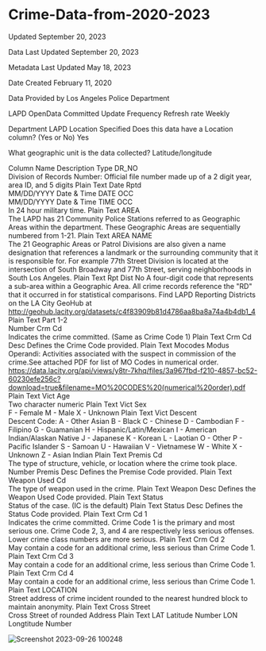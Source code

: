 # Crime-Data-from-2020-2023

Updated
September 20, 2023

Data Last Updated
September 20, 2023

Metadata Last Updated
May 18, 2023

Date Created
February 11, 2020

Data Provided by
Los Angeles Police Department

LAPD OpenData
Committed Update Frequency
Refresh rate	Weekly

Department	LAPD
Location Specified
Does this data have a Location column? (Yes or No)	Yes

What geographic unit is the data collected?	Latitude/longitude



Column Name	Description	Type
DR_NO	
Division of Records Number: Official file number made up of a 2 digit year, area ID, and 5 digits
Plain Text
Date Rptd	
MM/DD/YYYY
Date & Time
DATE OCC	
MM/DD/YYYY
Date & Time
TIME OCC	
In 24 hour military time.
Plain Text
AREA	
The LAPD has 21 Community Police Stations referred to as Geographic Areas within the department. These Geographic Areas are sequentially numbered from 1-21.
Plain Text
AREA NAME	
The 21 Geographic Areas or Patrol Divisions are also given a name designation that references a landmark or the surrounding community that it is responsible for. For example 77th Street Division is located at the intersection of South Broadway and 77th Street, serving neighborhoods in South Los Angeles.
Plain Text
Rpt Dist No	
A four-digit code that represents a sub-area within a Geographic Area. All crime records reference the "RD" that it occurred in for statistical comparisons. Find LAPD Reporting Districts on the LA City GeoHub at http://geohub.lacity.org/datasets/c4f83909b81d4786aa8ba8a74a4b4db1_4
Plain Text
Part 1-2	
Number
Crm Cd	
Indicates the crime committed. (Same as Crime Code 1)
Plain Text
Crm Cd Desc	
Defines the Crime Code provided.
Plain Text
Mocodes	
Modus Operandi: Activities associated with the suspect in commission of the crime.See attached PDF for list of MO Codes in numerical order. https://data.lacity.org/api/views/y8tr-7khq/files/3a967fbd-f210-4857-bc52-60230efe256c?download=true&filename=MO%20CODES%20(numerical%20order).pdf
Plain Text
Vict Age	
Two character numeric
Plain Text
Vict Sex	
F - Female M - Male X - Unknown
Plain Text
Vict Descent	
Descent Code: A - Other Asian B - Black C - Chinese D - Cambodian F - Filipino G - Guamanian H - Hispanic/Latin/Mexican I - American Indian/Alaskan Native J - Japanese K - Korean L - Laotian O - Other P - Pacific Islander S - Samoan U - Hawaiian V - Vietnamese W - White X - Unknown Z - Asian Indian
Plain Text
Premis Cd	
The type of structure, vehicle, or location where the crime took place.
Number
Premis Desc	
Defines the Premise Code provided.
Plain Text
Weapon Used Cd	
The type of weapon used in the crime.
Plain Text
Weapon Desc	
Defines the Weapon Used Code provided.
Plain Text
Status	
Status of the case. (IC is the default)
Plain Text
Status Desc	
Defines the Status Code provided.
Plain Text
Crm Cd 1	
Indicates the crime committed. Crime Code 1 is the primary and most serious one. Crime Code 2, 3, and 4 are respectively less serious offenses. Lower crime class numbers are more serious.
Plain Text
Crm Cd 2	
May contain a code for an additional crime, less serious than Crime Code 1.
Plain Text
Crm Cd 3	
May contain a code for an additional crime, less serious than Crime Code 1.
Plain Text
Crm Cd 4	
May contain a code for an additional crime, less serious than Crime Code 1.
Plain Text
LOCATION	
Street address of crime incident rounded to the nearest hundred block to maintain anonymity.
Plain Text
Cross Street	
Cross Street of rounded Address
Plain Text
LAT	
Latitude
Number
LON	
Longtitude
Number


![Screenshot 2023-09-26 100248](https://github.com/aakashsyadav1999/Crime-Data-from-2020-2023/assets/68730322/bdffa1b4-e0a3-43eb-a83d-883ab15cb2ac)


